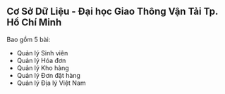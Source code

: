 ## Cơ Sở Dữ Liệu - Đại học Giao Thông Vận Tải Tp. Hồ Chí Minh


Bao gồm 5 bài:
- Quản lý Sinh viên
- Quản lý Hóa đơn
- Quản lý Kho hàng
- Quản lý Đơn đặt hàng
- Quản lý Địa lý Việt Nam

